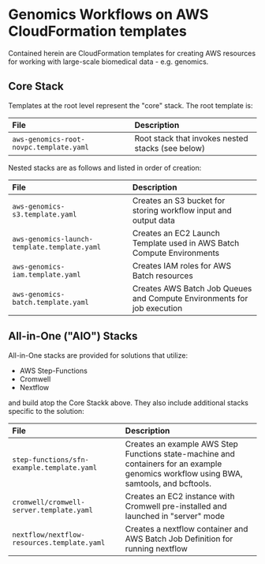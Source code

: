 # Genomics Workflows on AWS CloudFormation templates

Contained herein are CloudFormation templates for creating AWS resources for working with large-scale biomedical data - e.g. genomics.

## Core Stack

Templates at the root level represent the "core" stack.  The root template is:

| File | Description |
| :--- | :---------- |
| `aws-genomics-root-novpc.template.yaml` | Root stack that invokes nested stacks (see below) |

Nested stacks are as follows and listed in order of creation:

| File | Description |
| :--- | :---------- |
| `aws-genomics-s3.template.yaml` | Creates an S3 bucket for storing workflow input and output data |
| `aws-genomics-launch-template.template.yaml` | Creates an EC2 Launch Template used in AWS Batch Compute Environments |
| `aws-genomics-iam.template.yaml` | Creates IAM roles for AWS Batch resources |
| `aws-genomics-batch.template.yaml` | Creates AWS Batch Job Queues and Compute Environments for job execution |

## All-in-One ("AIO") Stacks

All-in-One stacks are provided for solutions that utilize:

* AWS Step-Functions
* Cromwell
* Nextflow

and build atop the Core Stackk above.  They also include additional stacks specific to the solution:

| File | Description |
| :--- | :---------- |
| `step-functions/sfn-example.template.yaml` | Creates an example AWS Step Functions state-machine and containers for an example genomics workflow using BWA, samtools, and bcftools. |
| `cromwell/cromwell-server.template.yaml` | Creates an EC2 instance with Cromwell pre-installed and launched in "server" mode |
| `nextflow/nextflow-resources.template.yaml` | Creates a nextflow container and AWS Batch Job Definition for running nextflow |
